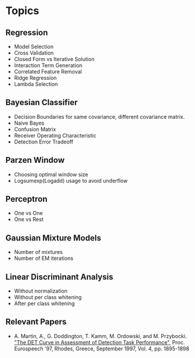 # Topics 

## Regression
  * Model Selection
  * Cross Validation
  * Closed Form vs Iterative Solution
  * Interaction Term Generation
  * Correlated Feature Removal
  * Ridge Regression
  * Lambda Selection
  
## Bayesian Classifier
  * Decision Boundaries for same covariance, different covariance matrix.
  * Naive Bayes
  * Confusion Matrix
  * Receiver Operating Characteristic 
  * Detection Error Tradeoff

## Parzen Window
  * Choosing optimal window size
  * Logsumexp(Logadd) usage to avoid underflow

## Perceptron
  * One vs One
  * One vs Rest

## Gaussian Mixture Models
  * Number of mixtures
  * Number of EM iterations

## Linear Discriminant Analysis
  * Without normalization
  * Without per class whitening
  * After per class whitening

## Relevant Papers
 *  A. Martin, A., G. Doddington, T. Kamm, M. Ordowski, and M. Przybocki. ["The DET Curve in Assessment of Detection Task Performance"](http://www.dtic.mil/docs/citations/ADA530509), Proc. Eurospeech '97, Rhodes, Greece, September 1997, Vol. 4, pp. 1895-1898
  
  
